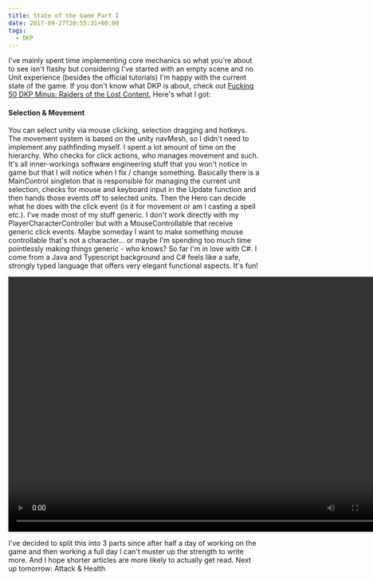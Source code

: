 ```yaml
---
title: State of the Game Part I
date: 2017-09-27T20:55:31+00:00
tags:
  - DKP
---
```

I've mainly spent time implementing core mechanics so what you're about to see isn't flashy but considering I've started with an empty scene and no Unit experience (besides the official tutorials) I'm happy with the current state of the game. If you don't know what DKP is about, check out [Fucking 50 DKP Minus: Raiders of the Lost Content.](http://manuel-huber.de/2017/09/25/fucking-50-dkp-minus-raiders-of-the-lost-content/) Here's what I got:

#### Selection & Movement

You can select unity via mouse clicking, selection dragging and hotkeys. The movement system is based on the unity navMesh, so I didn't need to implement any pathfinding myself. I spent a lot amount of time on the hierarchy. Who checks for click actions, who manages movement and such. It's all inner-workings software engineering stuff that you won't notice in game but that I will notice when I fix / change something. Basically there is a MainControl singleton that is responsible for managing the current unit selection, checks for mouse and keyboard input in the Update function and then hands those events off to selected units. Then the Hero can decide what he does with the click event (is it for movement or am I casting a spell etc.). I've made most of my stuff generic. I don't work directly with my PlayerCharacterController but with a MouseControllable that receive generic click events. Maybe someday I want to make something mouse controllable that's not a character... or maybe I'm spending too much time pointlessly making things generic - who knows? So far I'm in love with C#. I come from a Java and Typescript background and C# feels like a safe, strongly typed language that offers very elegant functional aspects. It's fun!

<video autoplay="autoplay" loop="loop" width="768" height="512">
  <source src="/assets/2017/09/2017-09-25-20-20-34.mp4" type="video/mp4">
</video>

I've decided to split this into 3 parts since after half a day of working on the game and then working a full day I can't muster up the strength to write more. And I hope shorter articles are more likely to actually get read. Next up tomorrow: Attack & Health
